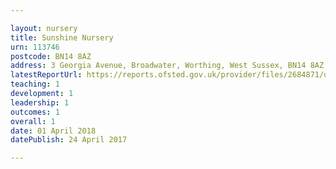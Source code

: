 ```yaml
---

layout: nursery
title: Sunshine Nursery
urn: 113746
postcode: BN14 8AZ
address: 3 Georgia Avenue, Broadwater, Worthing, West Sussex, BN14 8AZ
latestReportUrl: https://reports.ofsted.gov.uk/provider/files/2684871/urn/113746.pdf
teaching: 1
development: 1
leadership: 1
outcomes: 1
overall: 1
date: 01 April 2018 
datePublish: 24 April 2017

---
```

